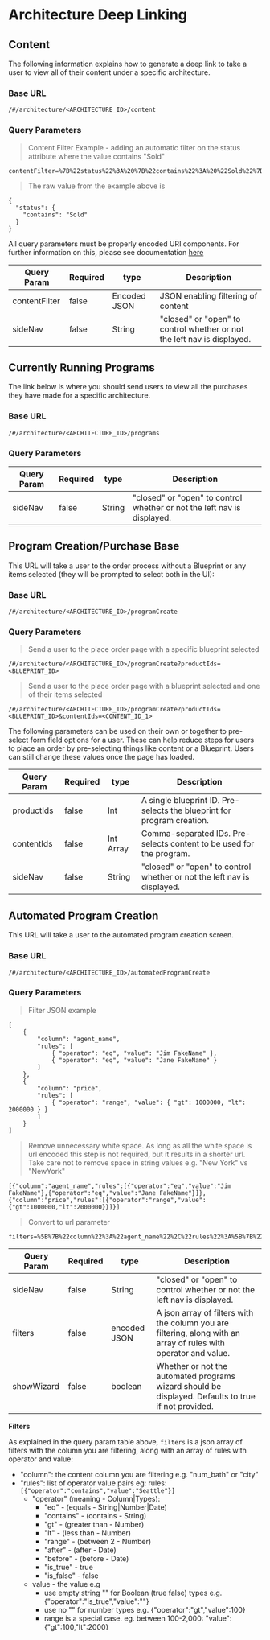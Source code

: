 # Architecture Deep Linking

## Content

The following information explains how to generate a deep link to take a user to view all of their content under a
specific architecture.

### Base URL

`/#/architecture/<ARCHITECTURE_ID>/content`

### Query Parameters

> Content Filter Example - adding an automatic filter on the status attribute where the value contains "Sold"

```
contentFilter=%7B%22status%22%3A%20%7B%22contains%22%3A%20%22Sold%22%7D%7D
```

> The raw value from the example above is

```
{
  "status": {
    "contains": "Sold"
  }
}
```

All query parameters must be properly encoded URI components. For further information on this, please see documentation
[here](https://developer.mozilla.org/en-US/docs/Web/JavaScript/Reference/Global_Objects/encodeURIComponent)

| Query Param    | Required | type         | Description                                                             |
| -------------- | -------- | ------------ | ----------------------------------------------------------------------- |
| contentFilter  | false    | Encoded JSON | JSON enabling filtering of content                                      |
| sideNav        | false    | String       | "closed" or "open" to control whether or not the left nav is displayed. |

## Currently Running Programs

The link below is where you should send users to view all the purchases they have made for a specific architecture.

### Base URL

`/#/architecture/<ARCHITECTURE_ID>/programs`

### Query Parameters

| Query Param    | Required | type         | Description                                                             |
| -------------- | -------- | ------------ | ----------------------------------------------------------------------- |
| sideNav        | false    | String       | "closed" or "open" to control whether or not the left nav is displayed. |

## Program Creation/Purchase Base

This URL will take a user to the order process without a Blueprint or any items selected (they will be prompted to
select both in the UI):

### Base URL

`/#/architecture/<ARCHITECTURE_ID>/programCreate`

### Query Parameters

> Send a user to the place order page with a specific blueprint selected

```
/#/architecture/<ARCHITECTURE_ID>/programCreate?productIds=<BLUEPRINT_ID>
```

> Send a user to the place order page with a blueprint selected and one of their items selected

```
/#/architecture/<ARCHITECTURE_ID>/programCreate?productIds=<BLUEPRINT_ID>&contentIds=<CONTENT_ID_1>
```

The following parameters can be used on their own or together to pre-select form field options for a user. These can
help reduce steps for users to place an order by pre-selecting things like content or a Blueprint. Users can still
change these values once the page has loaded.

| Query Param    | Required | type         | Description                                                             |
| -------------- | -------- | ------------ | ----------------------------------------------------------------------- |
| productIds     | false    | Int          | A single blueprint ID. Pre-selects the blueprint for program creation.  |
| contentIds     | false    | Int Array    | Comma-separated IDs. Pre-selects content to be used for the program.    |
| sideNav        | false    | String       | "closed" or "open" to control whether or not the left nav is displayed. |

## Automated Program Creation

This URL will take a user to the automated program creation screen.

### Base URL

`/#/architecture/<ARCHITECTURE_ID>/automatedProgramCreate`

### Query Parameters

> Filter JSON example

```
[
    {
        "column": "agent_name",
        "rules": [
            { "operator": "eq", "value": "Jim FakeName" },
            { "operator": "eq", "value": "Jane FakeName" }
        ]
    },
    {
        "column": "price",
        "rules": [
            { "operator": "range", "value": { "gt": 1000000, "lt": 2000000 } }
        ]
    }
]
```

> Remove unnecessary white space. As long as all the white space is url encoded this step
> is not required, but it results in a shorter url. Take care not to remove space in string 
> values e.g. "New York" vs "NewYork"

```
[{"column":"agent_name","rules":[{"operator":"eq","value":"Jim FakeName"},{"operator":"eq","value":"Jane FakeName"}]},{"column":"price","rules":[{"operator":"range","value":{"gt":1000000,"lt":2000000}}]}]
```

> Convert to url parameter
 
```
filters=%5B%7B%22column%22%3A%22agent_name%22%2C%22rules%22%3A%5B%7B%22operator%22%3A%22eq%22%2C%22value%22%3A%22Jim%20FakeName%22%7D%2C%7B%22operator%22%3A%22eq%22%2C%22value%22%3A%22Jane%20FakeName%22%7D%5D%7D%2C%7B%22column%22%3A%22price%22%2C%22rules%22%3A%5B%7B%22operator%22%3A%22range%22%2C%22value%22%3A%7B%22gt%22%3A1000000%2C%22lt%22%3A2000000%7D%7D%5D%7D%5D 
```

| Query Param    | Required | type         | Description                                                                                                      |
| -------------- | -------- | ------------ | ---------------------------------------------------------------------------------------------------------------- |
| sideNav        | false    | String       | "closed" or "open" to control whether or not the left nav is displayed.                                          |
| filters        | false    | encoded JSON | A json array of filters with the column you are filtering, along with an array of rules with operator and value. |
| showWizard     | false    | boolean      | Whether or not the automated programs wizard should be displayed. Defaults to true if not provided.              |

**Filters**

As explained in the query param table above, `filters` is a json array of filters with the column you are filtering, along
with an array of rules with operator and value:

* "column": the content column you are filtering e.g. "num_bath" or "city"
* "rules": list of operator value pairs eg: rules: `[{"operator":"contains","value":"Seattle"}]`
    * "operator" (meaning - Column|Types):
        * "eq" - (equals - String|Number|Date)
        * "contains" - (contains - String)
        * "gt" - (greater than - Number)
        * "lt" - (less than - Number)
        * "range" - (between 2 - Number)
        * "after" - (after - Date)
        * "before" - (before - Date)
        * "is_true" - true
        * "is_false" - false
    * value - the value e.g
        * use empty string "" for Boolean (true false) types e.g. {"operator":"is_true","value":""}
        * use no "" for number types e.g. {"operator":"gt","value":100}
        * range is a special case. eg. between 100-2,000: "value":{"gt":100,"lt":2000}
